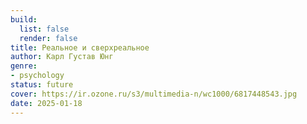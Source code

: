 ```yaml
---
build:
  list: false
  render: false
title: Реальное и сверхреальное
author: Карл Густав Юнг
genre:
- psychology
status: future
cover: https://ir.ozone.ru/s3/multimedia-n/wc1000/6817448543.jpg
date: 2025-01-18
---
```


